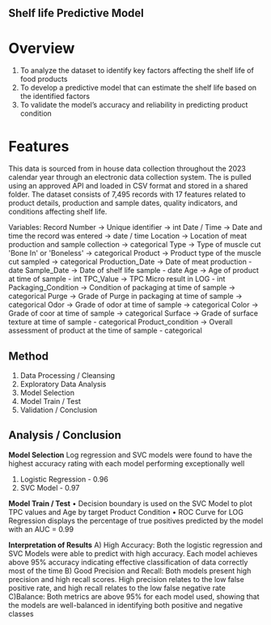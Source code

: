 ## Shelf life Predictive Model

# Overview

1.	To analyze the dataset to identify key factors affecting the shelf life of food products
2.	To develop a predictive model that can estimate the shelf life based on the identified factors    
3.	To validate the model’s accuracy and reliability in predicting product condition 

# Features

This data is sourced from in house data collection throughout the 2023 calendar year through an electronic data collection system. The is pulled using an approved API and loaded in CSV format and stored in a shared folder. The dataset consists of 7,495 records with 17 features related to product details, production and sample dates, quality indicators, and conditions affecting shelf life.

Variables:
Record Number -> Unique identifier  -> int
Date / Time -> Date and time the record was entered -> date / time
Location -> Location of meat production and sample collection -> categorical
Type -> Type of muscle cut 'Bone In' or 'Boneless' -> categorical
Product -> Product type of the muscle cut sampled -> categorical
Production_Date -> Date of meat production - date
Sample_Date -> Date of shelf life sample - date
Age -> Age of product at time of sample - int
TPC_Value -> TPC Micro result in LOG - int
Packaging_Condition -> Condition of packaging at time of sample -> categorical
Purge -> Grade of Purge in packaging at time of sample -> categorical
Odor -> Grade of odor at time of sample -> categorical
Color -> Grade of coor at time of sample -> categorical 
Surface -> Grade of surface texture at time of sample - categorical 
Product_condition -> Overall assessment of product at the time of sample - categorical 

## Method

1) Data Processing / Cleansing
2) Exploratory Data Analysis
3) Model Selection
4) Model Train / Test
5) Validation / Conclusion

## Analysis / Conclusion

**Model Selection**
Log regression and SVC models were found to have the highest accuracy rating with each model performing exceptionally well
1) Logistic Regression - 0.96
2) SVC Model - 0.97

**Model Train / Test**
	•	Decision boundary is used on the SVC Model to plot TPC values and Age by target Product Condition
 	•	ROC Curve for LOG Regression displays the percentage of true positives predicted by the model with an AUC = 0.99

  **Interpretation of Results**
  A) High Accuracy: Both the logistic regression and SVC Models were able to predict with high accuracy. Each model achieves above 95% accuracy indicating effective classification of data correctly most of the time
  B) Good Precision and Recall: Both models present high precision and high recall scores. High precision relates to the low false positive rate, and high recall relates to the low false negative rate
  C)Balance: Both metrics are above 95% for each model used, showing that the models are well-balanced in identifying both positive and negative classes


